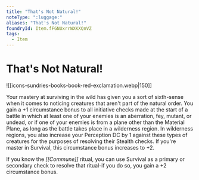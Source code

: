 ```yaml
---
title: "That's Not Natural!"
noteType: ":luggage:"
aliases: "That's Not Natural!"
foundryId: Item.fFGNUxrrWXKXQnVZ
tags:
  - Item
---
```


# That's Not Natural!
![[icons-sundries-books-book-red-exclamation.webp|150]]

Your mastery at surviving in the wild has given you a sort of sixth-sense when it comes to noticing creatures that aren't part of the natural order. You gain a +1 circumstance bonus to all initiative checks made at the start of a battle in which at least one of your enemies is an aberration, fey, mutant, or undead, or if one of your enemies is from a plane other than the Material Plane, as long as the battle takes place in a wilderness region. In wilderness regions, you also increase your Perception DC by 1 against these types of creatures for the purposes of resolving their Stealth checks. If you're master in Survival, this circumstance bonus increases to +2.

If you know the _[[Commune]]_ ritual, you can use Survival as a primary or secondary check to resolve that ritual-if you do so, you gain a +2 circumstance bonus.

